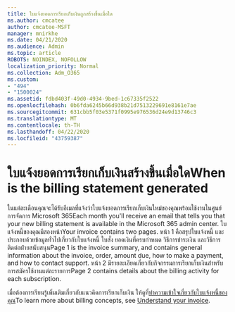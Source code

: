 ```yaml
---
title: ใบแจ้งยอดการเรียกเก็บเงินถูกสร้างขึ้นเมื่อใด
ms.author: cmcatee
author: cmcatee-MSFT
manager: mnirkhe
ms.date: 04/21/2020
ms.audience: Admin
ms.topic: article
ROBOTS: NOINDEX, NOFOLLOW
localization_priority: Normal
ms.collection: Adm_O365
ms.custom:
- "494"
- "1500024"
ms.assetid: fdbd403f-49d0-4934-9bed-1c67335f2522
ms.openlocfilehash: 0b6fda6245b66d938b21d7513229691e8161e7ae
ms.sourcegitcommit: 631cbb5f03e5371f0995e976536d24e9d13746c3
ms.translationtype: MT
ms.contentlocale: th-TH
ms.lasthandoff: 04/22/2020
ms.locfileid: "43759387"
---
```

# <a name="when-is-the-billing-statement-generated"></a><span data-ttu-id="0311e-102">ใบแจ้งยอดการเรียกเก็บเงินสร้างขึ้นเมื่อใด</span><span class="sxs-lookup"><span data-stu-id="0311e-102">When is the billing statement generated</span></span>

<span data-ttu-id="0311e-103">ในแต่ละเดือนคุณจะได้รับอีเมลที่แจ้งว่าใบแจ้งยอดการเรียกเก็บเงินใหม่ของคุณพร้อมใช้งานในศูนย์การจัดการ Microsoft 365</span><span class="sxs-lookup"><span data-stu-id="0311e-103">Each month you'll receive an email that tells you that your new billing statement is available in the Microsoft 365 admin center.</span></span> <span data-ttu-id="0311e-104">ใบแจ้งหนี้ของคุณมีสองหน้า</span><span class="sxs-lookup"><span data-stu-id="0311e-104">Your invoice contains two pages.</span></span> <span data-ttu-id="0311e-105">หน้า 1 คือสรุปใบแจ้งหนี้ และประกอบด้วยข้อมูลทั่วไปเกี่ยวกับใบแจ้งหนี้ ใบสั่ง ยอดเงินที่ครบกําหนด วิธีการชําระเงิน และวิธีการติดต่อฝ่ายสนับสนุน</span><span class="sxs-lookup"><span data-stu-id="0311e-105">Page 1 is the invoice summary, and contains general information about the invoice, order, amount due, how to make a payment, and how to contact support.</span></span> <span data-ttu-id="0311e-106">หน้า 2 มีรายละเอียดเกี่ยวกับกิจกรรมการเรียกเก็บเงินสําหรับการสมัครใช้งานแต่ละรายการ</span><span class="sxs-lookup"><span data-stu-id="0311e-106">Page 2 contains details about the billing activity for each subscription.</span></span>
  
<span data-ttu-id="0311e-107">เมื่อต้องการเรียนรู้เพิ่มเติมเกี่ยวกับแนวคิดการเรียกเก็บเงิน ให้ดูที่[ทําความเข้าใจเกี่ยวกับใบแจ้งหนี้ของคุณ](https://docs.microsoft.com/office365/admin/subscriptions-and-billing/understand-your-invoice)</span><span class="sxs-lookup"><span data-stu-id="0311e-107">To learn more about billing concepts, see [Understand your invoice](https://docs.microsoft.com/office365/admin/subscriptions-and-billing/understand-your-invoice).</span></span>